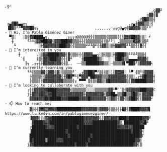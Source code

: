                                                                         ,g⌐
                                                                     ,g▓▓╝
                                                                   g▓▓╢▓`
                                                               ,@▓█▓▒▒╢
     ╔▄▓█▓▄▄╦╖                                             ,╔▄╫▓▓▓▒▒░╢`
     ▐█▓▒╜╨▀▓▓▓█▓╦╖                         ,,,,,,,⌐╓╥g@▄g╬▓▓▓▓▓╣▒▒┘╙`      - 👋 Hi, I’m Pablo Giménez Giner
      ▀▒░   ░▒╢▓▓████▄╗,       ,╖╖╖g@@@@@╬╢╣▒▒▒▒▒╢▒▒▒▒╢╣╢▓▓▓██▓▓╢▒░ ╛
       ╫      ╙╨╨╢▓▓▓██▓▓╣▓▓▓███▓▓▒▒▒╫╢╣▒▒▒▒▒▒▒╢╣▒╜╜░ ,▒▒▒▒▒▒▓▓▓╣▒▒╝
        ╙        ``░╫▓▓▓▓▓▓▓███▓▓╣╣▒▒▒▒▒╜╜╙▒╜╢╫▓▓▒░▒╫▓▓▓▓▓╜╙▒▒╢╢▓╢╢        - 👀 I’m interested in you
          ╫  `    ,░▒▓▓█████▓▓▓╢▓╣▒▒╢╢╣▓▓▓▓▄▄╖░▒╢▒▒░╫▓███▓▒╜╜╝╜▒▒▒╢
           `╢     ]▒╫▓▓▓███▓▓╣╣╢▓╨`  `╫██████▓▒░ `░ ]▓██▓▒▒▄▄▄▄▓▓▓▓╣
             ╠╖ ,╓╥╢╫▓▓▓▓▓▓▓▓╣╢▒,,  ──▒▒██████▓▓▒▒░─▒▒▒▒▓▌▀██▓╜▒▓▓▓▓▓╕       - 🌱 I’m currently learning you
              ╙╙╢▒▒▒▓▓╢▓▓▓╢▓╢╢▒▒▒▒╜` ,╓▓▓██▓▀╜▒╢╣▒░]╢▓▓▓▓░ ╙▀`╢▒╨╫▓▓▓▓
               ╞▒▒▒▒╢╢▓▓▓▓▓▓▓╣╫▓█▓▀╙║▀▓▓▓▀██▓▓▓▒▒▒▓▓▓▓▓▓▓▓╣▒▒░,╓╫▓█▓▓▓╡
               ╟▒▒▒╢╫▓▓▓▓▓▓▓▓▓▒▒▒▒╣╥ ▀▀▀ ▒╢▒╫▓▓▒╢▓█▓▓▓▓▓▓▓▒╢▓▓█████▓▓▓╡       - 💞️ I’m looking to collaborate with you
              ┌║╢▓▓▓▓▓▓████▓▓▓▓▓▓╣▒▒▒▒▒▒░░░░▒▒▒▒▒▒▓▓╜▀``▒╢▓▓▓▓▓▓███▓▓▓C
              j╫▓▓▓▓▓▓▓▓▓██▓▓▓▓▓▓▓▓▓▓▓▓╫▓▓▓▓▓▓▓▓╣▓▓██▄▒▒▓█▒▒▓█▓▒╢▓▓▓▓▓
               ▓▓▓▓▓▓▓█▓█████▓▓▓█████▓▓▓▓█▓▓▓▓▓▓▓╢▒▓▓▒╢▓▓╣▒▓██▓╣╣▓▓▓▓╛         - 📫 How to reach me:
               ▓╣╢╣▓▓▓▓▓▓▓▓███████████▓▓▓▓▓▓▓▒▓▓▓▓╣▒▒╢╣╫▓▓╢▓████▓▓▓▓▌    https://www.linkedin.com/in/pablogimenezginer/
               ▐▓▓▓╣╢╢▓▓▓██████████████▓▓▓▓▓▓▓╣╢▓▓▓▓▓▓▓███▓██████▓▓▓╝
                ▓████▓▓▓███████████████▓▓▓▓███████████▓▒]███████▓▓█╝
               ╒██████▓▓▓▓██████████▓█████████████████▓▓▓▓▓▓▓█████
               ▐███████████████▓████████████████████████████▓███▓╡
               █████████████████▓█████████▓█████████████████████▓Γ
               █▓█████▒████▓▓▓███████████▓████████████████████▓▓╣
              j▓▓██████████████████▓████▓████████████████████▓▓╣▒
